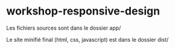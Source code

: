# workshop-responsive-design

Les fichiers sources sont dans le dossier app/

Le site minifié final (html, css, javascript) est dans le dossier dist/
